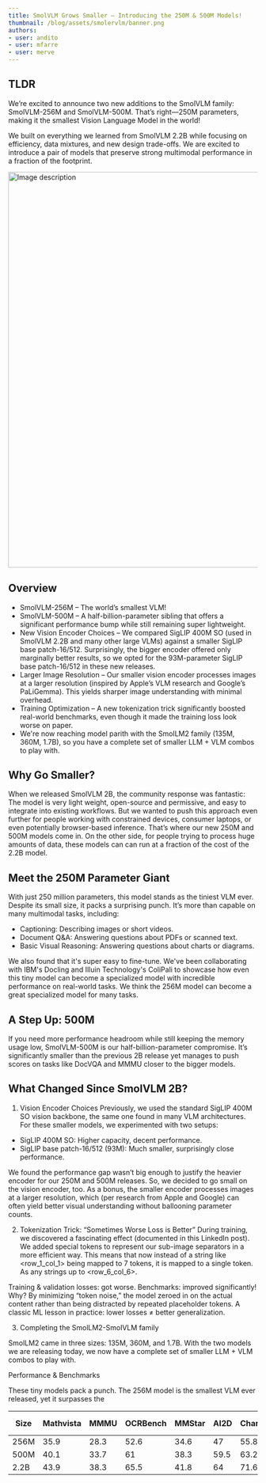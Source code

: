 ```yaml
---
title: SmolVLM Grows Smaller – Introducing the 250M & 500M Models!
thumbnail: /blog/assets/smolervlm/banner.png
authors:
- user: andito
- user: mfarre
- user: merve
---
```


## TLDR

We’re excited to announce two new additions to the SmolVLM family: SmolVLM-256M and SmolVLM-500M. That’s right—250M parameters, making it the smallest Vision Language Model in the world!

We built on everything we learned from SmolVLM 2.2B while focusing on efficiency, data mixtures, and new design trade-offs. We are excited to introduce a pair of models that preserve strong multimodal performance in a fraction of the footprint.

<img src="https://huggingface.co/datasets/huggingface/documentation-images/resolve/main/smolvlm_ecosystem.png" width="800" height="auto" alt="Image description">


## Overview

- SmolVLM-256M – The world’s smallest VLM!
- SmolVLM-500M – A half-billion-parameter sibling that offers a significant performance bump while still remaining super lightweight.
- New Vision Encoder Choices – We compared SigLIP 400M SO (used in SmolVLM 2.2B and many other large VLMs) against a smaller SigLIP base patch-16/512. Surprisingly, the bigger encoder offered only marginally better results, so we opted for the 93M-parameter SigLIP base patch-16/512 in these new releases.
- Larger Image Resolution – Our smaller vision encoder processes images at a larger resolution (inspired by Apple’s VLM research and Google’s PaLiGemma). This yields sharper image understanding with minimal overhead.
- Training Optimization – A new tokenization trick significantly boosted real-world benchmarks, even though it made the training loss look worse on paper.
- We're now reaching model parith with the SmolLM2 family (135M, 360M, 1.7B), so you have a complete set of smaller LLM + VLM combos to play with.


## Why Go Smaller?

When we released SmolVLM 2B, the community response was fantastic: The model is very light weight, open-source and permissive, and easy to integrate into existing workflows. But we wanted to push this approach even further for people working with constrained devices, consumer laptops, or even potentially browser-based inference. That’s where our new 250M and 500M models come in. On the other side, for people trying to process huge amounts of data, these models can can run at a fraction of the cost of the 2.2B model.

## Meet the 250M Parameter Giant 

With just 250 million parameters, this model stands as the tiniest VLM ever. Despite its small size, it packs a surprising punch. It’s more than capable on many multimodal tasks, including:

- Captioning: Describing images or short videos.
- Document Q&A: Answering questions about PDFs or scanned text.
- Basic Visual Reasoning: Answering questions about charts or diagrams.

We also found that it's super easy to fine-tune. We've been collaborating with IBM's Docling and Illuin Technology's ColiPali to showcase how even this tiny model can become a specialized model with incredible performance on real-world tasks. We think the 256M model can become a great specialized model for many tasks.


## A Step Up: 500M

If you need more performance headroom while still keeping the memory usage low, SmolVLM-500M is our half-billion-parameter compromise. It’s significantly smaller than the previous 2B release yet manages to push scores on tasks like DocVQA and MMMU closer to the bigger models.

## What Changed Since SmolVLM 2B?

1. Vision Encoder Choices
Previously, we used the standard SigLIP 400M SO vision backbone, the same one found in many VLM architectures. For these smaller models, we experimented with two setups:

- SigLIP 400M SO: Higher capacity, decent performance.
- SigLIP base patch-16/512 (93M): Much smaller, surprisingly close performance.

We found the performance gap wasn’t big enough to justify the heavier encoder for our 250M and 500M releases. So, we decided to go small on the vision encoder, too. As a bonus, the smaller encoder processes images at a larger resolution, which (per research from Apple and Google) can often yield better visual understanding without ballooning parameter counts.

2. Tokenization Trick: “Sometimes Worse Loss is Better”
During training, we discovered a fascinating effect (documented in this LinkedIn post). We added special tokens to represent our sub-image separators in a more efficient way. This means that now instead of a string like <row_1_col_1> being mapped to 7 tokens, it is mapped to a single token. As any strings up to <row_6_col_6>. 

Training & validation losses: got worse.
Benchmarks: improved significantly!
Why? By minimizing “token noise,” the model zeroed in on the actual content rather than being distracted by repeated placeholder tokens. A classic ML lesson in practice: lower losses ≠ better generalization.

3. Completing the SmolLM2-SmolVLM family

SmolLM2 came in three sizes: 135M, 360M, and 1.7B. With the two models we are releasing today, we now have a complete set of smaller LLM + VLM combos to play with.

Performance & Benchmarks

These tiny models pack a punch. The 256M model is the smallest VLM ever released, yet it surpasses the 

| Size  | Mathvista | MMMU | OCRBench | MMStar | AI2D  | ChartQA_Test | Science_QA | TextVQA Val | DocVQA Val |
|-------|-----------|------|----------|--------|-------|--------------|------------|-------------|------------|
| 256M  | 35.9      | 28.3 | 52.6     | 34.6   | 47    | 55.8         | 73.6       | 49.9        | 58.3       |
| 500M  | 40.1      | 33.7 | 61       | 38.3   | 59.5  | 63.2         | 79.7       | 60.5        | 70.5       |
| 2.2B  | 43.9      | 38.3 | 65.5     | 41.8   | 64    | 71.6         | 84.5       | 72.1        | 79.7       |
